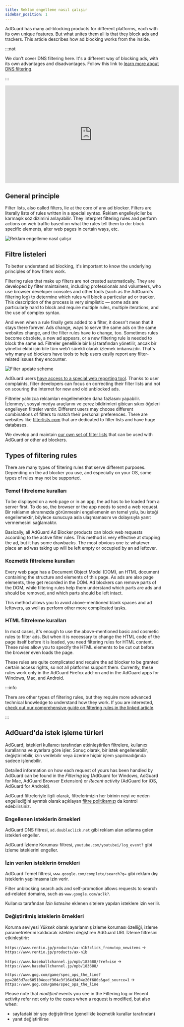```yaml
---
title: Reklam engelleme nasıl çalışır
sidebar_position: 1
---
```


AdGuard has many ad-blocking products for different platforms, each with its own unique features. But what unites them all is that they block ads and trackers. This article describes how ad blocking works from the inside.

:::not

We don't cover DNS filtering here. It's a different way of blocking ads, with its own advantages and disadvantages. Follow this link to [learn more about DNS filtering](https://adguard-dns.io/kb/general/dns-filtering#how-does-dns-filtering-work).

:::  

<iframe width="560" height="315" class="youtube-video" src="https://www.youtube-nocookie.com/embed/Xq_CUdh0T_w" title="YouTube video oynatıcı" frameborder="0" allow="accelerometer; autoplay; clipboard-write; encrypted-media; gyroscope; picture-in-picture" allowfullscreen></iframe>

## General principle

Filter lists, also called filters, lie at the core of any ad blocker. Filters are literally lists of rules written in a special syntax. Reklam engelleyiciler bu karmaşık söz dizimini anlayabilir. They interpret filtering rules and perform actions on web traffic based on what the rules tell them to do: block specific elements, alter web pages in certain ways, etc.

![Reklam engelleme nasıl çalışır](https://cdn.adtidy.org/public/Adguard/Blog/manifestv3/adblockingworks.png)

## Filtre listeleri

To better understand ad blocking, it's important to know the underlying principles of how filters work.

Filtering rules that make up filters are not created automatically. They are developed by filter maintainers, including professionals and volunteers, who use browser developer consoles and other tools (such as the AdGuard's filtering log) to determine which rules will block a particular ad or tracker. This description of the process is very simplistic — some ads are particularly hard to block and require multiple rules, multiple iterations, and the use of complex syntax.

And even when a rule finally gets added to a filter, it doesn't mean that it stays there forever. Ads change, ways to serve the same ads on the same websites change, and the filter rules have to change, too. Sometimes rules become obsolete, a new ad appears, or a new filtering rule is needed to block the same ad. Filtreler genellikle bir kişi tarafından yönetilir, ancak bir yönetici ekibi için bile tüm web'i sürekli olarak izlemek imkansızdır. That's why many ad blockers have tools to help users easily report any filter-related issues they encounter.

![Filter update scheme](https://cdn.adtidy.org/public/Adguard/Blog/manifestv3/filtersupdates.png)

AdGuard users [have access to a special web reporting tool](https://reports.adguard.com/new_issue.html). Thanks to user complaints, filter developers can focus on correcting their filter lists and not on scouring the Internet for new and old unblocked ads.

Filtreler yalnızca reklamları engellemekten daha fazlasını yapabilir. İzlenmeyi, sosyal medya araçlarını ve çerez bildirimleri gibican sıkıcı öğeleri engelleyen filtreler vardır. Different users may choose different combinations of filters to match their personal preferences. There are websites like [filterlists.com](https://filterlists.com/) that are dedicated to filter lists and have huge databases.

We develop and maintain [our own set of filter lists](../adguard-filters) that can be used with AdGuard or other ad blockers.

## Types of filtering rules

There are many types of filtering rules that serve different purposes. Depending on the ad blocker you use, and especially on your OS, some types of rules may not be supported.

### Temel filtreleme kuralları

To be displayed on a web page or in an app, the ad has to be loaded from a server first. To do so, the browser or the app needs to send a web request. Bir reklamın ekranınızda görünmesini engellemenin en temel yolu, bu isteği engellemektir, böylece sunucuya asla ulaşmamasını ve dolayısıyla yanıt vermemesini sağlamaktır.

Basically, all AdGuard Ad Blocker products can block web requests according to the active filter rules. This method is very effective at stopping the ad, but it has some drawbacks. The most obvious one is: whatever place an ad was taking up will be left empty or occupied by an ad leftover.

### Kozmetik filtreleme kuralları

Every web page has a Document Object Model (DOM), an HTML document containing the structure and elements of this page. As ads are also page elements, they get recorded in the DOM. Ad blockers can remove parts of the DOM, while filtering rules help them understand which parts are ads and should be removed, and which parts should be left intact.

This method allows you to avoid above-mentioned blank spaces and ad leftovers, as well as perform other more complicated tasks.

### HTML filtreleme kuralları

In most cases, it's enough to use the above-mentioned basic and cosmetic rules to filter ads. But when it is necessary to change the HTML code of the page itself before it is loaded, you need filtering rules for HTML content. These rules allow you to specify the HTML elements to be cut out before the browser even loads the page.

These rules are quite complicated and require the ad blocker to be granted certain access rights, so not all platforms support them. Currently, these rules work only in the AdGuard Firefox add-on and in the AdGuard apps for Windows, Mac, and Android.

:::info

There are other types of filtering rules, but they require more advanced technical knowledge to understand how they work. If you are interested, [check out our comprehensive guide on filtering rules in the linked article](../create-own-filters).

:::

## AdGuard'da istek işleme türleri

AdGuard, istekleri kullanıcı tarafından etkinleştirilen filtrelere, kullanıcı kurallarına ve ayarlara göre işler. Sonuç olarak, bir istek engellenebilir, değiştirilebilir, izin verilebilir veya üzerine hiçbir işlem yapılmadığında sadece işlenebilir.

Detailed information on how each request of yours has been handled by AdGuard can be found in the *Filtering log* (AdGuard for Windows, AdGuard for Mac, AdGuard Browser Extension) or *Recent activity* (AdGuard for iOS, AdGuard for Android).

AdGuard filtreleriyle ilgili olarak, filtrelerimizin her birinin neyi ve neden engellediğini ayrıntılı olarak açıklayan [filtre politikamızı](../filter-policy) da kontrol edebilirsiniz.

### Engellenen isteklerin örnekleri

AdGuard DNS filtresi, `ad.doubleclick.net` gibi reklam alan adlarına gelen istekleri engeller.

AdGuard İzleme Koruması filtresi, `youtube.com/youtubei/log_event?` gibi izleme isteklerini engeller.

### İzin verilen isteklerin örnekleri

AdGuard Temel filtresi, `www.google.com/complete/search?q=` gibi reklam dışı isteklerin yapılmasına izin verir.

Filter unblocking search ads and self-promotion allows requests to search ad-related domains, such as `www.google.com/aclk?`.

Kullanıcı tarafından *İzin listesine* eklenen sitelere yapılan isteklere izin verilir.

### Değiştirilmiş isteklerin örnekleri

Koruma seviyesi *Yüksek* olarak ayarlanmış izleme koruması özelliği, izleme parametrelerini kaldırarak istekleri değiştiren AdGuard URL İzleme filtresini etkinleştirir:

`https://www.rentio.jp/products/ax-n1b?click_from=top_newitems` → `https://www.rentio.jp/products/ax-n1b`

`https://www.baseballchannel.jp/npb/183688/?ref=ise` → `https://www.baseballchannel.jp/npb/183688/`

`https://www.gog.com/game/spec_ops_the_line?pp=2863d7ae605104eeef364e3f164d3404e20f680c&gad_source=1` → `https://www.gog.com/game/spec_ops_the_line`

Please note that *modified* events you see in the Filtering log or Recent activity refer not only to the cases when a request is modified, but also when:

- sayfadaki bir şey değiştirilirse (genellikle kozmetik kurallar tarafından)
- yanıt değiştirilirse
